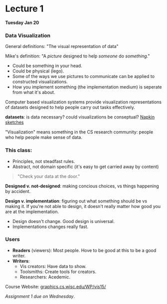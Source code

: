 # Lecture 1

__Tuesday Jan 20__

### Data Visualization

General definitions: "The visual representation of data"

Mike's definition: "A _picture_ designed to help _someone_ do _something_."

 - Could be something in your head.
 - Could be physical (lego).
 - Some of the ways we use pictures to communicate can be applied to constructed visualizations.
 - How you implement something (the implementation medium) is seperate from what it's about.

Computer based visualization systems provide visualization representations of datasets designed to help people carry out tasks effectively.

__datasets__: is data necessary? could visualizations be conseptual? [Napkin sketches](https://www.google.com/search?q=ny+times+napkin+sketches&espv=2&biw=1207&bih=708&source=lnms&tbm=isch&sa=X&ei=DkXBVMOKA5aBygS9qICICA&ved=0CAcQ_AUoAg)

"Visualization" means something in the CS research community: people who help people make sense of data.

### This class: 

 - Principles, not steadfast rules.
 - Abstract, not domain specific (it's easy to get carried away by content)

> "Check your data at the door."

__Designed v. not-designed__: making concious choices, vs things happening by accident.

__Design v. implementation__: figuring out what something should be vs making it. If you're not able to design, it doesn't really matter how good you are at the implementation.
 - Design doesn't change. Good design is universal.
 - Implementations changes really fast.

### Users

 - __Readers__ (viewers): Most people. Hove to be good at this to be a good writer.
 - __Writers__:
 	- Vis creators: Have data to show.
 	- Toolsmiths: Create tools for creators.
 	- Researchers: Acedemic.

Course Website: [graphics.cs.wisc.edu/WP/vis15/](http://graphics.cs.wisc.edu/WP/vis15/)

_Assignment 1 due on Wednesday_.